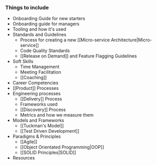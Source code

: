 ### Things to include
- Onboarding Guide for new starters
- Onboarding guide for managers
- Tooling and how it's used
- Standards and Guidelines
	- Process for creating a new [[Micro-service Architecture|Micro-service]]
	- Code Quality Standards
	- [[Release on Demand]] and Feature Flagging Guidelines
- Soft Skills
	- Time Management
	- Meeting Facilitation
	- [[Coaching]]
- Career Competencies
- [[Product]] Processes
- Engineering processes
	- [[Delivery]] Process
	- Frameworks used
	- [[Discovery]] Process
	- Metrics and how we measure them
- Models and Frameworks
	- [[Tuckman's Model]]
	- [[Test Driven Development]]
- Paradigms & Principles
	- [[Agile]]
	- [[Object Orientated Programming|OOP]]
	- [[SOLID Principles|SOLID]]
- Resources